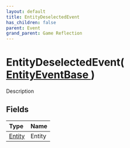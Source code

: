 ```yaml
---
layout: default
title: EntityDeselectedEvent
has_children: false
parent: Event
grand_parent: Game Reflection
---
```

# EntityDeselectedEvent( [ EntityEventBase ](/docs/game-reflection/events/entity_event_base) )
Description 

## Fields

| Type | Name |
|:-------------|:--------------|
| [Entity](/docs/game-reflection/classes/entity) | Entity |

